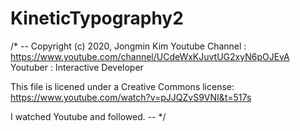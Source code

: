 # KineticTypography2

/* -- Copyright (c) 2020, Jongmin Kim Youtube Channel : https://www.youtube.com/channel/UCdeWxKJuvtUG2xyN6pOJEvA Youtuber : Interactive Developer

This file is licened under a Creative Commons license: https://www.youtube.com/watch?v=pJJQZvS9VNI&t=517s

I watched Youtube and followed. -- */
